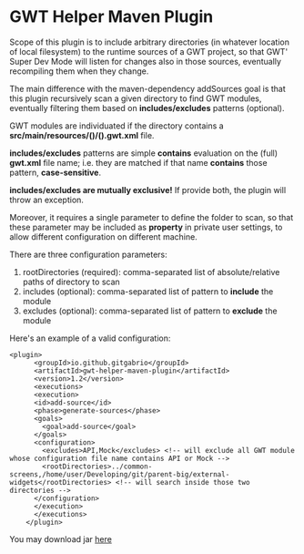 GWT Helper Maven Plugin
=======================

Scope of this plugin is to include arbitrary directories (in whatever location of local filesystem) to the runtime sources of a GWT project,
so that GWT' Super Dev Mode will listen for changes also in those sources, eventually recompiling them when they change.

The main difference with the maven-dependency addSources goal is that this plugin recursively scan a given directory to find
GWT modules, eventually filtering them based on  **includes/excludes** patterns (optional).

GWT modules are individuated if the directory contains a **src/main/resources/()/().gwt.xml** file.

**includes/excludes** patterns are simple **contains** evaluation on the (full) **gwt.xml** file name; i.e. they are matched if that name **contains** those pattern, **case-sensitive**.

**includes/excludes are mutually exclusive!** If provide both, the plugin will throw an exception.

Moreover, it requires a single parameter to define the folder to scan, so that these parameter may be included as **property** in private user settings,
to allow different configuration on different machine.

There are three configuration parameters:

1. rootDirectories (required): comma-separated list of absolute/relative paths of directory to scan
2. includes (optional): comma-separated list of pattern to **include** the module
3. excludes (optional): comma-separated list of pattern to **exclude** the module


Here's an example of a valid configuration:

    <plugin>
          <groupId>io.github.gitgabrio</groupId>
          <artifactId>gwt-helper-maven-plugin</artifactId>
          <version>1.2</version>
          <executions>
          <execution>
          <id>add-source</id>
          <phase>generate-sources</phase>
          <goals>
            <goal>add-source</goal>
          </goals>
          <configuration>
            <excludes>API,Mock</excludes> <!-- will exclude all GWT module whose configuration file name contains API or Mock -->
            <rootDirectories>../common-screens,/home/user/Developing/git/parent-big/external-widgets</rootDirectories> <!-- will search inside those two directories -->
          </configuration>
          </execution>
          </executions>
        </plugin>


You may download jar [here](https://gitgabrio.github.io/gwt-helper-maven-plugin/)
